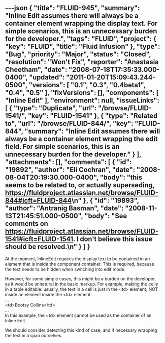 ---json
{
  "title": "FLUID-945",
  "summary": "Inline Edit assumes there will always be a container element wrapping the display text. For simple scenarios, this is an unnecessary burden for the developer.",
  "tags": "FLUID",
  "project": {
    "key": "FLUID",
    "title": "Fluid Infusion"
  },
  "type": "Bug",
  "priority": "Major",
  "status": "Closed",
  "resolution": "Won't Fix",
  "reporter": "Anastasia Cheetham",
  "date": "2008-07-18T17:35:33.000-0400",
  "updated": "2011-01-20T15:09:43.244-0500",
  "versions": [
    "0.1",
    "0.3",
    "0.4beta1",
    "0.4",
    "0.5"
  ],
  "fixVersions": [],
  "components": [
    "Inline Edit"
  ],
  "environment": null,
  "issueLinks": [
    {
      "type": "Duplicate",
      "url": "/browse/FLUID-1541/",
      "key": "FLUID-1541"
    },
    {
      "type": "Related to",
      "url": "/browse/FLUID-844/",
      "key": "FLUID-844",
      "summary": "Inline Edit assumes there will always be a container element wrapping the edit field. For simple scenarios, this is an unnecessary burden for the developer."
    }
  ],
  "attachments": [],
  "comments": [
    {
      "id": "19892",
      "author": "Eli Cochran",
      "date": "2008-08-04T20:19:30.000-0400",
      "body": "this seems to be related to, or actually superseding, <https://fluidproject.atlassian.net/browse/FLUID-844#icft=FLUID-844>\n"
    },
    {
      "id": "19893",
      "author": "Antranig Basman",
      "date": "2008-11-13T21:45:51.000-0500",
      "body": "See comments on <https://fluidproject.atlassian.net/browse/FLUID-1541#icft=FLUID-1541>. I don't believe this issue should be resolved.\n"
    }
  ]
}
---
At the moment, InlineEdit requires the display text to be contained in an element that is inside the component container. This is required, because the text needs to be hidden when switching into edit mode.

However, for some simple cases, this might be a burden on the developer, as it would be unnatural in the basic markup. For example, making the cells in a table editable: usually, the text in a cell is just in the \<td> element, NOT inside an element inside the \<td> element:\
...\
\<td>Bootsy Collins\</td>\
...\
In this example, the \<td> element cannot be used as the container of an Inline Edit.

We should consider detecting this kind of case, and if necessary wrapping the text in a span ourselves.

        